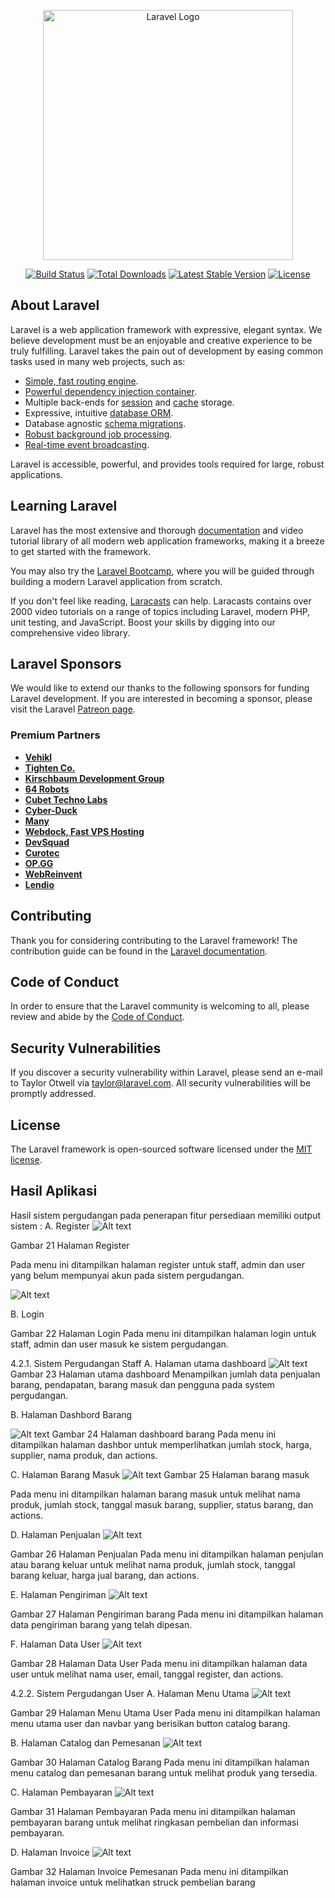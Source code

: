<p align="center"><a href="https://laravel.com" target="_blank"><img src="https://raw.githubusercontent.com/laravel/art/master/logo-lockup/5%20SVG/2%20CMYK/1%20Full%20Color/laravel-logolockup-cmyk-red.svg" width="400" alt="Laravel Logo"></a></p>

<p align="center">
<a href="https://github.com/laravel/framework/actions"><img src="https://github.com/laravel/framework/workflows/tests/badge.svg" alt="Build Status"></a>
<a href="https://packagist.org/packages/laravel/framework"><img src="https://img.shields.io/packagist/dt/laravel/framework" alt="Total Downloads"></a>
<a href="https://packagist.org/packages/laravel/framework"><img src="https://img.shields.io/packagist/v/laravel/framework" alt="Latest Stable Version"></a>
<a href="https://packagist.org/packages/laravel/framework"><img src="https://img.shields.io/packagist/l/laravel/framework" alt="License"></a>
</p>

## About Laravel

Laravel is a web application framework with expressive, elegant syntax. We believe development must be an enjoyable and creative experience to be truly fulfilling. Laravel takes the pain out of development by easing common tasks used in many web projects, such as:

- [Simple, fast routing engine](https://laravel.com/docs/routing).
- [Powerful dependency injection container](https://laravel.com/docs/container).
- Multiple back-ends for [session](https://laravel.com/docs/session) and [cache](https://laravel.com/docs/cache) storage.
- Expressive, intuitive [database ORM](https://laravel.com/docs/eloquent).
- Database agnostic [schema migrations](https://laravel.com/docs/migrations).
- [Robust background job processing](https://laravel.com/docs/queues).
- [Real-time event broadcasting](https://laravel.com/docs/broadcasting).

Laravel is accessible, powerful, and provides tools required for large, robust applications.

## Learning Laravel

Laravel has the most extensive and thorough [documentation](https://laravel.com/docs) and video tutorial library of all modern web application frameworks, making it a breeze to get started with the framework.

You may also try the [Laravel Bootcamp](https://bootcamp.laravel.com), where you will be guided through building a modern Laravel application from scratch.

If you don't feel like reading, [Laracasts](https://laracasts.com) can help. Laracasts contains over 2000 video tutorials on a range of topics including Laravel, modern PHP, unit testing, and JavaScript. Boost your skills by digging into our comprehensive video library.

## Laravel Sponsors

We would like to extend our thanks to the following sponsors for funding Laravel development. If you are interested in becoming a sponsor, please visit the Laravel [Patreon page](https://patreon.com/taylorotwell).

### Premium Partners

- **[Vehikl](https://vehikl.com/)**
- **[Tighten Co.](https://tighten.co)**
- **[Kirschbaum Development Group](https://kirschbaumdevelopment.com)**
- **[64 Robots](https://64robots.com)**
- **[Cubet Techno Labs](https://cubettech.com)**
- **[Cyber-Duck](https://cyber-duck.co.uk)**
- **[Many](https://www.many.co.uk)**
- **[Webdock, Fast VPS Hosting](https://www.webdock.io/en)**
- **[DevSquad](https://devsquad.com)**
- **[Curotec](https://www.curotec.com/services/technologies/laravel/)**
- **[OP.GG](https://op.gg)**
- **[WebReinvent](https://webreinvent.com/?utm_source=laravel&utm_medium=github&utm_campaign=patreon-sponsors)**
- **[Lendio](https://lendio.com)**

## Contributing

Thank you for considering contributing to the Laravel framework! The contribution guide can be found in the [Laravel documentation](https://laravel.com/docs/contributions).

## Code of Conduct

In order to ensure that the Laravel community is welcoming to all, please review and abide by the [Code of Conduct](https://laravel.com/docs/contributions#code-of-conduct).

## Security Vulnerabilities

If you discover a security vulnerability within Laravel, please send an e-mail to Taylor Otwell via [taylor@laravel.com](mailto:taylor@laravel.com). All security vulnerabilities will be promptly addressed.

## License

The Laravel framework is open-sourced software licensed under the [MIT license](https://opensource.org/licenses/MIT).

## Hasil Aplikasi

Hasil sistem pergudangan pada penerapan fitur persediaan memiliki output sistem :
A.	Register
![Alt text](image.png)
 
Gambar 21 Halaman Register

Pada menu ini ditampilkan halaman register untuk staff, admin dan user yang belum mempunyai akun pada sistem pergudangan.

![Alt text](image-1.png)

B.	Login
 
Gambar 22 Halaman Login
Pada menu ini ditampilkan halaman login untuk staff, admin dan user masuk ke sistem pergudangan.

4.2.1.	Sistem Pergudangan Staff
A.	Halaman utama dashboard
 ![Alt text](image-2.png)
Gambar 23 Halaman utama dashboard
Menampilkan jumlah data penjualan barang, pendapatan, barang masuk dan pengguna pada system pergudangan.




B.	Halaman Dashbord Barang

 ![Alt text](image-3.png)
Gambar 24 Halaman dashboard barang
Pada menu ini ditampilkan halaman dashbor untuk memperlihatkan jumlah stock, harga, supplier, nama produk, dan actions.

C.	Halaman Barang Masuk
 ![Alt text](image-4.png)
Gambar 25 Halaman barang masuk

Pada menu ini ditampilkan halaman barang masuk untuk melihat nama produk, jumlah stock, tanggal masuk barang, supplier, status barang, dan actions.



D.	Halaman Penjualan
![Alt text](image-5.png)
 
Gambar 26 Halaman Penjualan
Pada menu ini ditampilkan halaman penjulan atau barang keluar untuk melihat nama produk, jumlah stock, tanggal barang keluar, harga jual barang, dan actions.

E.	Halaman Pengiriman
![Alt text](image-6.png)
 
Gambar 27 Halaman Pengiriman barang
Pada menu ini ditampilkan halaman data pengiriman barang yang telah dipesan.






F.	Halaman Data User
![Alt text](image-7.png)
 
Gambar 28 Halaman Data User
Pada menu ini ditampilkan halaman data user untuk melihat nama user, email, tanggal register, dan actions.


4.2.2.	Sistem Pergudangan User
A.	Halaman Menu Utama
![Alt text](image-8.png)
 
Gambar 29 Halaman Menu Utama User
Pada menu ini ditampilkan halaman menu utama user dan navbar yang berisikan button catalog barang.

B.	Halaman Catalog dan Pemesanan
![Alt text](image-9.png)
 
Gambar 30 Halaman Catalog Barang
Pada menu ini ditampilkan halaman menu catalog dan pemesanan barang untuk melihat produk yang tersedia.

C.	Halaman Pembayaran
![Alt text](image-10.png)
 
Gambar 31 Halaman Pembayaran
Pada menu ini ditampilkan halaman pembayaran barang untuk melihat ringkasan pembelian dan informasi pembayaran.



D.	Halaman Invoice
![Alt text](image-11.png)
 
Gambar 32 Halaman Invoice Pemesanan
Pada menu ini ditampilkan halaman invoice untuk melihatkan struck pembelian barang
